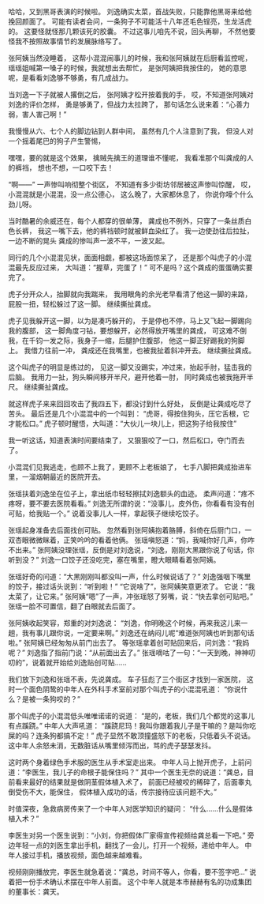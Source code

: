 哈哈，又到黑哥表演的时候啦。
刘逸确实太菜，首战失败，只能靠他黑哥来给他挽回颜面了。
可能有读者会问，一条狗子不可能活十八年还毛色锃亮，生龙活虎的。
这要怪就怪那几颗该死的胶囊。
不过这事儿咱先不说，回头再聊，
不然他要怪我不按照故事情节的发展脉络写了。

张阿姨当然没睡着，
这帮小混混闹事儿的时候，我和张阿姨就在后厨看监控呢，
瑶瑶姐喊第一嗓子的时候，我就想出去帮忙，
是张阿姨把我按住的，
她的意思呢，是看看刘逸够不够勇，有几成战力。

当刘逸一下子就被人撂倒之后，
张阿姨才松开按着我的手，
哎，不知道张阿姨对刘逸的评价怎样，
勇是够勇了，但战力太拉跨了，
那句话怎么说来着：“心善力弱，害人害己啊！”

我慢慢从六、七个人的脚边钻到人群中间，
虽然有几个人注意到了我，
但没人对一个摇着尾巴的狗子产生警惕，

嘿嘿，要的就是这个效果，
擒贼先擒王的道理谁不懂呢，
我看准那个叫龚成的人的裤裆，
想也不想，一口咬下去！

“啊——”
一声惨叫响彻整个街区，
不知道有多少街坊邻居被这声惨叫惊醒，
哎，小混混就是小混混，没一点公德心，
这么晚了，大家都休息了，
你说你嚎个什么劲儿呀。

当时酷暑的余威还在，每个人都穿的很单薄，
龚成也不例外，只穿了一条丝质白色长裤，
我这一嘴下去，他的裤裆顿时就被鲜血染红了。
我一边使劲往后拉扯，一边不断的晃头
龚成的惨叫声一波不平，一波又起。

同行的几个小混混见状，面面相觑，都被这场面惊呆了，
还是那个叫虎子的小混混最先反应过来，
大叫道：“握草，完蛋了！”
可不是吗？这个龚成的蛋蛋确实要完了。

虎子分开众人，抬脚就向我踹来，
我用眼角的余光老早看清了他这一脚的来路，
屁股一扭，轻松躲过了这一脚。
继续撕扯龚成。

虎子见我躲开这一脚，以为是凑巧躲开的，
于是停也不停，马上又飞起一脚踢向我的腹部，
这一脚角度刁钻，要想躲开，必然得放开嘴里的龚成，
可这难不倒我，在千钧一发之际，我身子一缩，后腿护住腹部，
他这一脚正好踢我的狗脚上。
我借力往前一冲，
龚成还在我嘴里，也被我扯着斜冲开去。
继续撕扯龚成。

这个叫虎子的明显是练过的，
见这一脚又没踢实，冲过来，抬起手肘，猛击我的后脑。
我用力一扯，狗头瞬间移开半尺，避开他着一肘，
同时龚成也被我拖开半尺。
继续撕扯龚成。

就这样虎子来来回回攻击了我四五下，都没讨到什么好处，
反倒是让龚成吃尽了苦头。
最后还是几个小混混中的一个叫到：
“虎哥，得按住狗头，压它舌根，它才能松口。”
虎子顿时醒悟，大叫道：“大伙儿一块儿上，把这狗子给我按住”

我一听这话，知道表演时间要结束了，
又狠狠咬了一口，然后松口，夺门而去了。

小混混们见我逃走，也顾不上我了，更顾不上老板娘了，
七手八脚把龚成抬进车里，一溜烟朝最近的医院开去。

张瑶扶着刘逸坐在位子上，拿出纸巾轻轻擦拭刘逸额头的血迹。
柔声问道：“疼不疼呀，要不要去医院看看。”
刘逸无所谓的说：“没事儿，皮外伤，你看看有没有创可贴，给我贴一个。”
说着没事儿人一样，拿起筷子继续吃饺子。

张瑶起身准备去后面找创可贴。
忽然看到张阿姨抱着胳膊，斜倚在后厨门口，一双杏眼微微眯着，正笑吟吟的看着他俩。
张瑶嗔怒道：“妈，我喊你好几声，你咋不出来。”
张阿姨没理张瑶，反倒是对刘逸说，“刘逸，刚刚大黑跟你说了句话，你听到没？”
刘逸一口饺子还没吃完，塞在嘴里，瞪大眼睛看着张阿姨。

张瑶好奇的问道：“大黑刚刚叫都没叫一声，什么时候说话了？”
刘逸强咽下嘴里的饺子，接过话头说到：“听到啦！”
“它说啥了”，张阿姨笑意更浓了。
它说：“我太菜了，让它来。”
张阿姨“嗯”了一声，冲张瑶怒了努嘴，说：“快去拿创可贴吧。”
张瑶一脸不可置信，翻了白眼就去后面了。

张阿姨收起笑容，郑重的对刘逸说：
“刘逸，你明晚这个时候，再来我这儿来一趟，我有事儿跟你说，一定要来啊。”
刘逸还在纳闷儿呢“难道张阿姨也听到那句话啦。”
张阿姨已经匆匆从前门出去了。
等张瑶拿着创可贴回来后，问刘逸：“我妈呢？”
刘逸指了指前门说：“从前面出去了。”
张瑶嘀咕了一句：“一天到晚，神神叨叨的”，说着就开始给刘逸贴创可贴......

我们放下刘逸和张瑶不表，先说龚成。
车子狂彪了三个街区才找到一家医院，
这时一个面色阴鸷的中年人在外科手术室前对那个叫虎子的小混混吼道：
“你说什么？是被一条狗咬的？”

那个叫虎子的小混混低头唯唯诺诺的说道：
“是的，老板，我们几个都觉的这事儿有点蹊跷。”
中年人大声吼道：
“蹊跷尼玛！我叫你跟着我儿子是干嘛的？是叫你吃屎的吗？连条狗都搞不定！”
虎子显然不敢顶撞盛怒下的老板，只低着头不说话。
这中年人余怒未消，无数脏话从嘴里倾泻而出，骂的虎子瑟瑟发抖。

这时两个身着绿色手术服的医生从手术室走出来。
中年人马上抛开虎子，上前问道：“李医生，我儿子的命根子能保住吗？”
其中一个医生无奈的说道：“龚总，目前看来最好的结果就是做阴茎假体植入术了，
前面已经被咬的稀碎了，后面睾丸倒受伤不大，能保住，
假体植入成功的话，传宗接待应该问题不大。”

时值深夜，急救病房传来了一个中年人对医学知识的疑问：
“什么......什么是假体植入术？”

李医生对另一个医生说到：“小刘，你把假体厂家得宣传视频给龚总看一下吧。”
旁边年轻一点的刘医生拿出手机，翻找了一会儿，打开一个视频，递给中年人。
中年人接过手机，播放视频，面色越来越难看。

视频刚刚播放完，李医生就急着说：“龚总，时间不等人，你看，要不签字吧...”
说着把一份手术确认术摆在中年人前面。
这个中年人就是本市赫赫有名的功成集团的董事长：龚天。